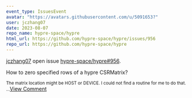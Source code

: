 ```yaml
---
event_type: IssuesEvent
avatar: "https://avatars.githubusercontent.com/u/5091653?"
user: jczhang07
date: 2023-08-07
repo_name: hypre-space/hypre
html_url: https://github.com/hypre-space/hypre/issues/956
repo_url: https://github.com/hypre-space/hypre
---
```


<a href='https://github.com/jczhang07' target='_blank'>jczhang07</a> open issue <a href='https://github.com/hypre-space/hypre/issues/956' target='_blank'>hypre-space/hypre#956</a>.

<p>How to zero specified rows of a hypre CSRMatrix?</p><small>The matrix location might be HOST or DEVICE.  I could not find a routine for me to do that....</small><a href='https://github.com/hypre-space/hypre/issues/956' target='_blank'>View Comment</a>